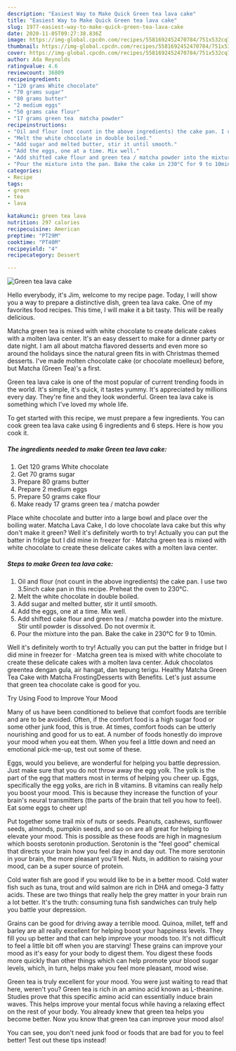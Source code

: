 ```yaml
---
description: "Easiest Way to Make Quick Green tea lava cake"
title: "Easiest Way to Make Quick Green tea lava cake"
slug: 1977-easiest-way-to-make-quick-green-tea-lava-cake
date: 2020-11-05T09:27:38.836Z
image: https://img-global.cpcdn.com/recipes/5581692452470784/751x532cq70/green-tea-lava-cake-recipe-main-photo.jpg
thumbnail: https://img-global.cpcdn.com/recipes/5581692452470784/751x532cq70/green-tea-lava-cake-recipe-main-photo.jpg
cover: https://img-global.cpcdn.com/recipes/5581692452470784/751x532cq70/green-tea-lava-cake-recipe-main-photo.jpg
author: Ada Reynolds
ratingvalue: 4.6
reviewcount: 36809
recipeingredient:
- "120 grams White chocolate"
- "70 grams sugar"
- "80 grams butter"
- "2 medium eggs"
- "50 grams cake flour"
- "17 grams green tea  matcha powder"
recipeinstructions:
- "Oil and flour (not count in the above ingredients) the cake pan. I use two 3.5inch cake pan in this recipe. Preheat the oven to 230°C."
- "Melt the white chocolate in double boiled."
- "Add sugar and melted butter, stir it until smooth."
- "Add the eggs, one at a time. Mix well."
- "Add shifted cake flour and green tea / matcha powder into the mixture. Stir until powder is dissolved. Do not overmix it."
- "Pour the mixture into the pan. Bake the cake in 230°C for 9 to 10min."
categories:
- Recipe
tags:
- green
- tea
- lava

katakunci: green tea lava 
nutrition: 297 calories
recipecuisine: American
preptime: "PT29M"
cooktime: "PT40M"
recipeyield: "4"
recipecategory: Dessert

---
```



![Green tea lava cake](https://img-global.cpcdn.com/recipes/5581692452470784/751x532cq70/green-tea-lava-cake-recipe-main-photo.jpg)

Hello everybody, it's Jim, welcome to my recipe page. Today, I will show you a way to prepare a distinctive dish, green tea lava cake. One of my favorites food recipes. This time, I will make it a bit tasty. This will be really delicious.

Matcha green tea is mixed with white chocolate to create delicate cakes with a molten lava center. It&#39;s an easy dessert to make for a dinner party or date night. I am all about matcha flavored desserts and even more so around the holidays since the natural green fits in with Christmas themed desserts. I&#39;ve made molten chocolate cake (or chocolate moelleux) before, but Matcha (Green Tea)&#39;s a first.

Green tea lava cake is one of the most popular of current trending foods in the world. It's simple, it's quick, it tastes yummy. It's appreciated by millions every day. They're fine and they look wonderful. Green tea lava cake is something which I've loved my whole life.


To get started with this recipe, we must prepare a few ingredients. You can cook green tea lava cake using 6 ingredients and 6 steps. Here is how you cook it.

<!--inarticleads1-->

##### The ingredients needed to make Green tea lava cake:

1. Get 120 grams White chocolate
1. Get 70 grams sugar
1. Prepare 80 grams butter
1. Prepare 2 medium eggs
1. Prepare 50 grams cake flour
1. Make ready 17 grams green tea / matcha powder


Place white chocolate and butter into a large bowl and place over the boiling water. Matcha Lava Cake, I do love chocolate lava cake but this why don&#39;t make it green? Well it&#39;s definitely worth to try! Actually you can put the batter in fridge but I did mine in freezer for · Matcha green tea is mixed with white chocolate to create these delicate cakes with a molten lava center. 

<!--inarticleads2-->

##### Steps to make Green tea lava cake:

1. Oil and flour (not count in the above ingredients) the cake pan. I use two 3.5inch cake pan in this recipe. Preheat the oven to 230°C.
1. Melt the white chocolate in double boiled.
1. Add sugar and melted butter, stir it until smooth.
1. Add the eggs, one at a time. Mix well.
1. Add shifted cake flour and green tea / matcha powder into the mixture. Stir until powder is dissolved. Do not overmix it.
1. Pour the mixture into the pan. Bake the cake in 230°C for 9 to 10min.


Well it&#39;s definitely worth to try! Actually you can put the batter in fridge but I did mine in freezer for · Matcha green tea is mixed with white chocolate to create these delicate cakes with a molten lava center. Aduk chocolatos greentea dengan gula, air hangat, dan tepung terigu. Healthy Matcha Green Tea Cake with Matcha FrostingDesserts with Benefits. Let&#39;s just assume that green tea chocolate cake is good for you. 

Try Using Food to Improve Your Mood


Many of us have been conditioned to believe that comfort foods are terrible and are to be avoided. Often, if the comfort food is a high sugar food or some other junk food, this is true. At times, comfort foods can be utterly nourishing and good for us to eat. A number of foods honestly do improve your mood when you eat them. When you feel a little down and need an emotional pick-me-up, test out some of these.

Eggs, would you believe, are wonderful for helping you battle depression. Just make sure that you do not throw away the egg yolk. The yolk is the part of the egg that matters most in terms of helping you cheer up. Eggs, specifically the egg yolks, are rich in B vitamins. B vitamins can really help you boost your mood. This is because they increase the function of your brain's neural transmitters (the parts of the brain that tell you how to feel). Eat some eggs to cheer up!

Put together some trail mix of nuts or seeds. Peanuts, cashews, sunflower seeds, almonds, pumpkin seeds, and so on are all great for helping to elevate your mood. This is possible as these foods are high in magnesium which boosts serotonin production. Serotonin is the "feel good" chemical that directs your brain how you feel day in and day out. The more serotonin in your brain, the more pleasant you'll feel. Nuts, in addition to raising your mood, can be a super source of protein.

Cold water fish are good if you would like to be in a better mood. Cold water fish such as tuna, trout and wild salmon are rich in DHA and omega-3 fatty acids. These are two things that really help the grey matter in your brain run a lot better. It's the truth: consuming tuna fish sandwiches can truly help you battle your depression. 

Grains can be good for driving away a terrible mood. Quinoa, millet, teff and barley are all really excellent for helping boost your happiness levels. They fill you up better and that can help improve your moods too. It's not difficult to feel a little bit off when you are starving! These grains can improve your mood as it's easy for your body to digest them. You digest these foods more quickly than other things which can help promote your blood sugar levels, which, in turn, helps make you feel more pleasant, mood wise.

Green tea is truly excellent for your mood. You were just waiting to read that here, weren't you? Green tea is rich in an amino acid known as L-theanine. Studies prove that this specific amino acid can essentially induce brain waves. This helps improve your mental focus while having a relaxing effect on the rest of your body. You already knew that green tea helps you become better. Now you know that green tea can improve your mood also!

You can see, you don't need junk food or foods that are bad for you to feel better! Test out  these tips  instead!

